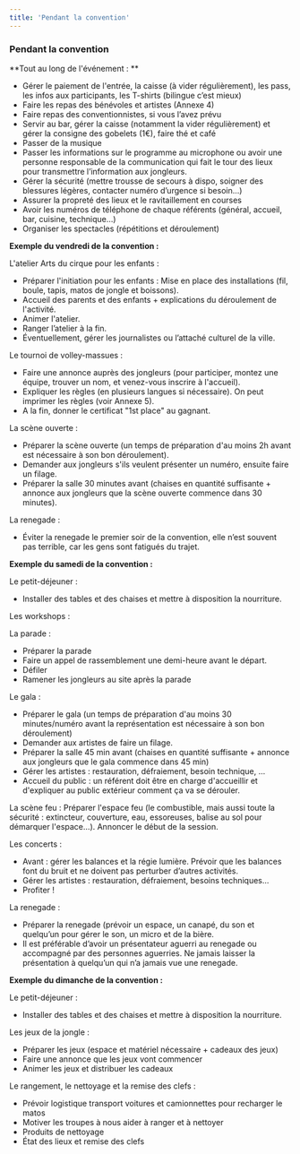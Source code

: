 ```yaml
---
title: 'Pendant la convention'
---
```


### Pendant la convention

**Tout au long de l'événement : **
- Gérer le paiement de l'entrée, la caisse (à vider régulièrement), les pass, les infos aux participants, les T-shirts (bilingue c’est mieux)
- Faire les repas des bénévoles et artistes (Annexe 4)
- Faire repas des conventionnistes, si vous l’avez prévu
- Servir au bar, gérer la caisse (notamment la vider régulièrement) et gérer la consigne des gobelets (1€), faire thé et café
- Passer de la musique 
- Passer les informations sur le programme au microphone ou avoir une personne responsable de la communication qui fait le tour des lieux pour transmettre l’information aux jongleurs.
- Gérer la sécurité (mettre trousse de secours à dispo, soigner des blessures légères, contacter numéro d’urgence si besoin…)
- Assurer la propreté des lieux et le ravitaillement en courses
- Avoir les numéros de téléphone de chaque référents (général, accueil, bar, cuisine, technique…)
- Organiser les spectacles (répétitions et déroulement)

**Exemple du vendredi de la convention :**

L'atelier Arts du cirque pour les enfants :
- Préparer l'initiation pour les enfants : Mise en place des installations (fil, boule, tapis, matos de jongle et boissons).
- Accueil des parents et des enfants + explications du déroulement de l'activité.
- Animer l'atelier.
- Ranger l’atelier à la fin.
- Éventuellement, gérer les journalistes ou l’attaché culturel de la ville.

Le tournoi de volley-massues :
- Faire une annonce auprès des jongleurs (pour participer, montez une équipe, trouver un nom, et venez-vous inscrire à l'accueil).
- Expliquer les règles (en plusieurs langues si nécessaire). On peut imprimer les règles (voir Annexe 5).
- A la fin, donner le certificat "1st place" au gagnant.

La scène ouverte :
- Préparer la scène ouverte (un temps de préparation d'au moins 2h avant est nécessaire à son bon déroulement).
- Demander aux jongleurs s'ils veulent présenter un numéro, ensuite faire un filage.
- Préparer la salle 30 minutes avant  (chaises en quantité suffisante + annonce aux jongleurs que la scène ouverte commence dans 30 minutes).

La renegade :
- Éviter la renegade le premier soir de la convention, elle n’est souvent pas terrible, car les gens sont fatigués du trajet.

**Exemple du samedi de la convention :**

Le petit-déjeuner :
- Installer des tables et des chaises et mettre à disposition la nourriture.

Les workshops :

La parade :
- Préparer la parade
- Faire un appel de rassemblement une demi-heure avant le départ.
- Défiler
- Ramener les jongleurs au site après la parade

Le gala :
- Préparer le gala (un temps de préparation d'au moins 30 minutes/numéro avant la représentation est nécessaire à son bon déroulement)
- Demander aux artistes de faire un filage.
- Préparer la salle 45 min avant  (chaises en quantité suffisante + annonce aux jongleurs que le gala commence dans 45 min)
- Gérer les artistes : restauration, défraiement, besoin technique, ...
- Accueil du public : un référent doit être en charge d'accueillir et d'expliquer au public extérieur comment ça va se dérouler.

La scène feu :
Préparer l'espace feu (le combustible, mais aussi toute la sécurité : extincteur, couverture, eau, essoreuses, balise au sol pour démarquer l'espace…).
Annoncer le début de la session.

Les concerts :
- Avant : gérer les balances et la régie lumière. Prévoir que les balances font du bruit et ne doivent pas perturber d’autres activités.
- Gérer les artistes : restauration, défraiement, besoins techniques...
- Profiter !

La renegade :
- Préparer la renegade (prévoir un espace, un canapé, du son et quelqu’un pour gérer le son, un micro et de la bière.
- Il est préférable d’avoir un présentateur aguerri au renegade ou accompagné par des personnes aguerries. Ne jamais laisser la présentation à quelqu’un qui n’a jamais vue une renegade.

**Exemple du dimanche de la convention :**

Le petit-déjeuner :
- Installer des tables et des chaises et mettre à disposition la nourriture.

Les jeux de la jongle :
- Préparer les jeux (espace et matériel nécessaire + cadeaux des jeux)
- Faire une annonce que les jeux vont commencer
- Animer les jeux et distribuer les cadeaux

Le rangement, le nettoyage et la remise des clefs :
- Prévoir logistique transport voitures et camionnettes pour recharger le matos
- Motiver les troupes à nous aider à ranger et à nettoyer
- Produits de nettoyage
- État des lieux et remise des clefs
